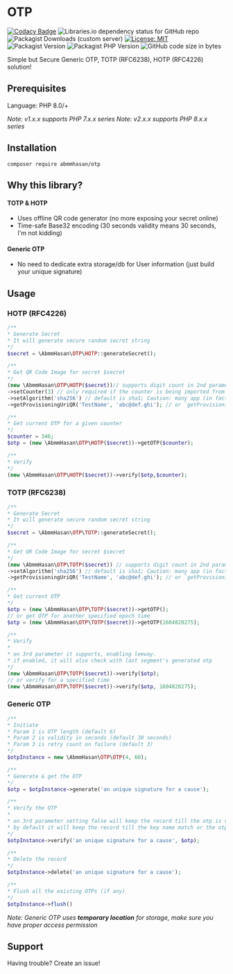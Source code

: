 # OTP

[![Codacy Badge](https://app.codacy.com/project/badge/Grade/7470c9de3a5848f982b77f005945b04f)](https://app.codacy.com/gh/abmmhasan/OTP/dashboard?utm_source=gh&utm_medium=referral&utm_content=&utm_campaign=Badge_grade)
![Libraries.io dependency status for GitHub repo](https://img.shields.io/librariesio/github/abmmhasan/otp)
![Packagist Downloads (custom server)](https://img.shields.io/packagist/dt/abmmhasan/otp?color=green&link=https%3A%2F%2Fpackagist.org%2Fpackages%2Fabmmhasan%2Fotp)
[![License: MIT](https://img.shields.io/badge/License-MIT-green.svg)](https://opensource.org/licenses/MIT)
![Packagist Version](https://img.shields.io/packagist/v/abmmhasan/otp)
![Packagist PHP Version](https://img.shields.io/packagist/dependency-v/abmmhasan/otp/php)
![GitHub code size in bytes](https://img.shields.io/github/languages/code-size/abmmhasan/otp)

Simple but Secure Generic OTP, TOTP (RFC6238), HOTP (RFC4226) solution!


## Prerequisites

Language: PHP 8.0/+

_Note: v1.x.x supports PHP 7.x.x series_
_Note: v2.x.x supports PHP 8.x.x series_

## Installation

```
composer require abmmhasan/otp
```

## Why this library?

#### TOTP & HOTP
- Uses offline QR code generator (no more exposing your secret online)
- Time-safe Base32 encoding (30 seconds validity means 30 seconds, I'm not kidding)

#### Generic OTP
- No need to dedicate extra storage/db for User information (just build your unique signature)

## Usage

### HOTP (RFC4226)

```php
/**
* Generate Secret
* It will generate secure random secret string
*/
$secret = \AbmmHasan\OTP\HOTP::generateSecret();

/**
* Get QR Code Image for secret $secret
*/
(new \AbmmHasan\OTP\HOTP($secret))// supports digit count in 2nd parameter, recommended to be either 6 or 8 (default 6)
->setCounter(3) // only required if the counter is being imported from another system or if it is old, & for QR only
->setAlgorithm('sha256') // default is sha1; Caution: many app (in fact, most of them) have algorithm limitation
->getProvisioningUriQR('TestName', 'abc@def.ghi'); // or `getProvisioningUri` just to get the URI

/**
* Get current OTP for a given counter
*/
$counter = 346;
$otp = (new \AbmmHasan\OTP\HOTP($secret))->getOTP($counter);

/**
* Verify
*/
(new \AbmmHasan\OTP\HOTP($secret))->verify($otp,$counter);
```

### TOTP (RFC6238)

```php
/**
* Generate Secret
* It will generate secure random secret string
*/
$secret = \AbmmHasan\OTP\TOTP::generateSecret();

/**
* Get QR Code Image for secret $secret
*/
(new \AbmmHasan\OTP\TOTP($secret)) // supports digit count in 2nd parameter, recommended to be either 6 or 8 (default 6)
->setAlgorithm('sha256') // default is sha1; Caution: many app (in fact, most of them) have algorithm limitation
->getProvisioningUriQR('TestName', 'abc@def.ghi'); // or `getProvisioningUri` just to get the URI

/**
* Get current OTP
*/
$otp = (new \AbmmHasan\OTP\TOTP($secret))->getOTP();
// or get OTP for another specified epoch time
$otp = (new \AbmmHasan\OTP\TOTP($secret))->getOTP(1604820275);

/**
* Verify
* 
* on 3rd parameter it supports, enabling leeway.
* if enabled, it will also check with last segment's generated otp 
*/
(new \AbmmHasan\OTP\TOTP($secret))->verify($otp);
// or verify for a specified time
(new \AbmmHasan\OTP\TOTP($secret))->verify($otp, 1604820275);
```

### Generic OTP

```php
/**
* Initiate 
* Param 1 is OTP length (default 6)
* Param 2 is validity in seconds (default 30 seconds)
* Param 3 is retry count on failure (default 3)
*/
$otpInstance = new \AbmmHasan\OTP\OTP(4, 60);

/**
* Generate & get the OTP
*/
$otp = $otpInstance->generate('an unique signature for a cause');

/**
* Verify the OTP
* 
* on 3rd parameter setting false will keep the record till the otp is verified or expired
* by default it will keep the record till the key name match or the otp is verified or expired
*/
$otpInstance->verify('an unique signature for a cause', $otp);

/**
* Delete the record
*/
$otpInstance->delete('an unique signature for a cause');

/**
* Flush all the existing OTPs (if any)
*/
$otpInstance->flush()
```
_Note: Generic OTP uses **temporary location** for storage, make sure you have proper access permission_

## Support

Having trouble? Create an issue!
